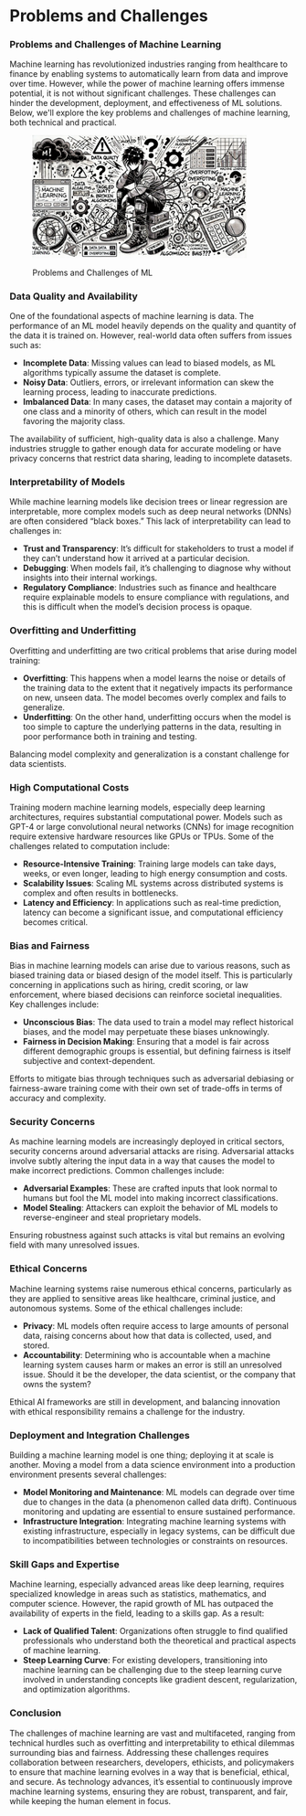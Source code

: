 # Problems and Challenges

### Problems and Challenges of Machine Learning

Machine learning has revolutionized industries ranging from healthcare to finance by enabling systems to automatically learn from data and improve over time. However, while the power of machine learning offers immense potential, it is not without significant challenges. These challenges can hinder the development, deployment, and effectiveness of ML solutions. Below, we'll explore the key problems and challenges of machine learning, both technical and practical.

<div align="left">

<figure><img src="../../.gitbook/assets/image (4) (1).png" alt="" width="375"><figcaption><p>Problems and Challenges of ML</p></figcaption></figure>

</div>

### Data Quality and Availability

One of the foundational aspects of machine learning is data. The performance of an ML model heavily depends on the quality and quantity of the data it is trained on. However, real-world data often suffers from issues such as:

* **Incomplete Data**: Missing values can lead to biased models, as ML algorithms typically assume the dataset is complete.
* **Noisy Data**: Outliers, errors, or irrelevant information can skew the learning process, leading to inaccurate predictions.
* **Imbalanced Data**: In many cases, the dataset may contain a majority of one class and a minority of others, which can result in the model favoring the majority class.

The availability of sufficient, high-quality data is also a challenge. Many industries struggle to gather enough data for accurate modeling or have privacy concerns that restrict data sharing, leading to incomplete datasets.

### Interpretability of Models

While machine learning models like decision trees or linear regression are interpretable, more complex models such as deep neural networks (DNNs) are often considered “black boxes.” This lack of interpretability can lead to challenges in:

* **Trust and Transparency**: It’s difficult for stakeholders to trust a model if they can’t understand how it arrived at a particular decision.
* **Debugging**: When models fail, it’s challenging to diagnose why without insights into their internal workings.
* **Regulatory Compliance**: Industries such as finance and healthcare require explainable models to ensure compliance with regulations, and this is difficult when the model’s decision process is opaque.

### Overfitting and Underfitting

Overfitting and underfitting are two critical problems that arise during model training:

* **Overfitting**: This happens when a model learns the noise or details of the training data to the extent that it negatively impacts its performance on new, unseen data. The model becomes overly complex and fails to generalize.
* **Underfitting**: On the other hand, underfitting occurs when the model is too simple to capture the underlying patterns in the data, resulting in poor performance both in training and testing.

Balancing model complexity and generalization is a constant challenge for data scientists.

### High Computational Costs

Training modern machine learning models, especially deep learning architectures, requires substantial computational power. Models such as GPT-4 or large convolutional neural networks (CNNs) for image recognition require extensive hardware resources like GPUs or TPUs. Some of the challenges related to computation include:

* **Resource-Intensive Training**: Training large models can take days, weeks, or even longer, leading to high energy consumption and costs.
* **Scalability Issues**: Scaling ML systems across distributed systems is complex and often results in bottlenecks.
* **Latency and Efficiency**: In applications such as real-time prediction, latency can become a significant issue, and computational efficiency becomes critical.

### Bias and Fairness

Bias in machine learning models can arise due to various reasons, such as biased training data or biased design of the model itself. This is particularly concerning in applications such as hiring, credit scoring, or law enforcement, where biased decisions can reinforce societal inequalities. Key challenges include:

* **Unconscious Bias**: The data used to train a model may reflect historical biases, and the model may perpetuate these biases unknowingly.
* **Fairness in Decision Making**: Ensuring that a model is fair across different demographic groups is essential, but defining fairness is itself subjective and context-dependent.

Efforts to mitigate bias through techniques such as adversarial debiasing or fairness-aware training come with their own set of trade-offs in terms of accuracy and complexity.

### Security Concerns

As machine learning models are increasingly deployed in critical sectors, security concerns around adversarial attacks are rising. Adversarial attacks involve subtly altering the input data in a way that causes the model to make incorrect predictions. Common challenges include:

* **Adversarial Examples**: These are crafted inputs that look normal to humans but fool the ML model into making incorrect classifications.
* **Model Stealing**: Attackers can exploit the behavior of ML models to reverse-engineer and steal proprietary models.

Ensuring robustness against such attacks is vital but remains an evolving field with many unresolved issues.

### Ethical Concerns

Machine learning systems raise numerous ethical concerns, particularly as they are applied to sensitive areas like healthcare, criminal justice, and autonomous systems. Some of the ethical challenges include:

* **Privacy**: ML models often require access to large amounts of personal data, raising concerns about how that data is collected, used, and stored.
* **Accountability**: Determining who is accountable when a machine learning system causes harm or makes an error is still an unresolved issue. Should it be the developer, the data scientist, or the company that owns the system?

Ethical AI frameworks are still in development, and balancing innovation with ethical responsibility remains a challenge for the industry.

### Deployment and Integration Challenges

Building a machine learning model is one thing; deploying it at scale is another. Moving a model from a data science environment into a production environment presents several challenges:

* **Model Monitoring and Maintenance**: ML models can degrade over time due to changes in the data (a phenomenon called data drift). Continuous monitoring and updating are essential to ensure sustained performance.
* **Infrastructure Integration**: Integrating machine learning systems with existing infrastructure, especially in legacy systems, can be difficult due to incompatibilities between technologies or constraints on resources.

### Skill Gaps and Expertise

Machine learning, especially advanced areas like deep learning, requires specialized knowledge in areas such as statistics, mathematics, and computer science. However, the rapid growth of ML has outpaced the availability of experts in the field, leading to a skills gap. As a result:

* **Lack of Qualified Talent**: Organizations often struggle to find qualified professionals who understand both the theoretical and practical aspects of machine learning.
* **Steep Learning Curve**: For existing developers, transitioning into machine learning can be challenging due to the steep learning curve involved in understanding concepts like gradient descent, regularization, and optimization algorithms.

### Conclusion

The challenges of machine learning are vast and multifaceted, ranging from technical hurdles such as overfitting and interpretability to ethical dilemmas surrounding bias and fairness. Addressing these challenges requires collaboration between researchers, developers, ethicists, and policymakers to ensure that machine learning evolves in a way that is beneficial, ethical, and secure. As technology advances, it’s essential to continuously improve machine learning systems, ensuring they are robust, transparent, and fair, while keeping the human element in focus.
